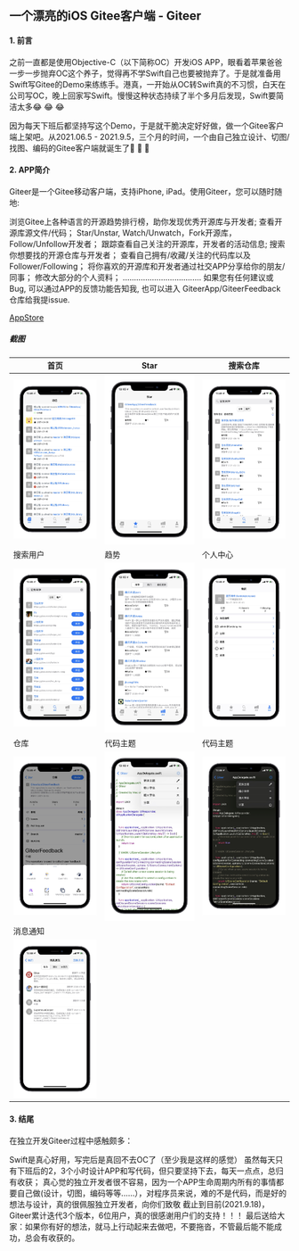 ## 一个漂亮的iOS Gitee客户端 - Giteer
#### 1. 前言
之前一直都是使用Objective-C（以下简称OC）开发iOS APP，眼看着苹果爸爸一步一步抛弃OC这个养子，觉得再不学Swift自己也要被抛弃了。于是就准备用Swift写Gitee的Demo来练练手。港真，一开始从OC转Swift真的不习惯，白天在公司写OC，晚上回家写Swift。慢慢这种状态持续了半个多月后发现，Swift要简洁太多😂 😂 😂

因为每天下班后都坚持写这个Demo，于是就干脆决定好好做，做一个Gitee客户端上架吧。从2021.06.5 - 2021.9.5，三个月的时间，一个由自己独立设计、切图/找图、编码的Gitee客户端就诞生了🎉 🎉 🎉
#### 2. APP简介
   
Giteer是一个Gitee移动客户端，支持iPhone, iPad。使用Giteer，您可以随时随地:

浏览Gitee上各种语言的开源趋势排行榜，助你发现优秀开源库与开发者;
查看开源库源文件/代码；
Star/Unstar, Watch/Unwatch，Fork开源库，Follow/Unfollow开发者；
跟踪查看自己关注的开源库，开发者的活动信息;
搜索你想要找的开源仓库与开发者；
查看自己拥有/收藏/关注的代码库以及Follower/Following；
将你喜欢的开源库和开发者通过社交APP分享给你的朋友/同事；
修改大部分的个人资料；
...................................
如果您有任何建议或Bug, 可以通过APP的反馈功能告知我, 也可以进入 GiteerApp/GiteerFeedback 仓库给我提issue.

[AppStore](https://apps.apple.com/cn/app/id1579612767#?platform=iphone)

##### 截图
首页 | Star | 搜索仓库
------- | ------- | -------
![IMG_1058.JPEG](https://raw.githubusercontent.com/fandongtongxue/fandongtongxue.github.io/master/img/IMG_1058.JPEG) | ![IMG_1059.JPEG](https://raw.githubusercontent.com/fandongtongxue/fandongtongxue.github.io/master/img/IMG_1059.JPEG) | ![IMG_1060.JPEG](https://raw.githubusercontent.com/fandongtongxue/fandongtongxue.github.io/master/img/IMG_1060.JPEG)
搜索用户 | 趋势 | 个人中心
![IMG_1061.JPEG](https://raw.githubusercontent.com/fandongtongxue/fandongtongxue.github.io/master/img/IMG_1061.JPEG) | ![IMG_1062.JPEG](https://raw.githubusercontent.com/fandongtongxue/fandongtongxue.github.io/master/img/IMG_1062.JPEG)| ![IMG_1063.JPEG](https://raw.githubusercontent.com/fandongtongxue/fandongtongxue.github.io/master/img/IMG_1063.JPEG)
仓库 | 代码主题 | 代码主题
![IMG_1064.JPEG](https://raw.githubusercontent.com/fandongtongxue/fandongtongxue.github.io/master/img/IMG_1064.JPEG) | ![IMG_1065.JPEG](https://raw.githubusercontent.com/fandongtongxue/fandongtongxue.github.io/master/img/IMG_1065.JPEG)| ![IMG_1066.JPEG](https://raw.githubusercontent.com/fandongtongxue/fandongtongxue.github.io/master/img/IMG_1066.JPEG)
消息通知 |  | 
![IMG_1068.JPEG](https://raw.githubusercontent.com/fandongtongxue/fandongtongxue.github.io/master/img/IMG_1068.JPEG)||


#### 3. 结尾
在独立开发Giteer过程中感触颇多：

Swift是真心好用，写完后是真回不去OC了（至少我是这样的感觉）
虽然每天只有下班后的2，3个小时设计APP和写代码，但只要坚持下去，每天一点点，总归有收获；
真心觉的独立开发者很不容易，因为一个APP生命周期内所有的事情都要自己做(设计，切图，编码等等......），对程序员来说，难的不是代码，而是好的想法与设计，真的很佩服独立开发者，向你们致敬
截止到目前(2021.9.18)，Giteer累计迭代3个版本，6位用户，真的很感谢用户们的支持！！！
最后送给大家：如果你有好的想法，就马上行动起来去做吧，不要拖沓，不管最后能不能成功，总会有收获的。
